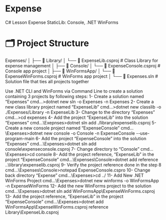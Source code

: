 # Expense
C# Lesson Expense StaticLib: Console, .NET WinForms

# 🗂 Project Structure
Expenses/
│
├── 📁 Library/
│   └── 📄 ExpenseLib.csproj     # Class Library for expense management
│
├── 📁 Console/
│   └── 📄 ExpenseConsole.csproj # Console app project
│
├── 📁 WinFormsApp/
│   └── 📄 ExpenseWinForms.csproj # WinForms app project
│
└── 📄 Expenses.sln               # Solution file that ties all projects together


Use .NET CLI and WinForms via Command Line to create a solution containing 3 projects by following steps:
1- Create a solution named “Expenses”
cmd…>dotnet new sln -o Expenses -n Expenses
2- Create a new class library project named “ExpenseLib”
cmd…>dotnet new classlib -o ./Expenses/Library -n ExpenseLib
3- Change to the directory “Expenses”
cmd…>cd expenses
4- Add the project “ExpenseLib” into the solution “Expenses”
cmd…\Exepnses>dotnet sln add ./library/expenselib.csproj
5- Create a new console project named “ExpenseConsole”
cmd…\Expenses>dotnet new console -o Console -n ExpenseConsole --use-program-main
6- Add the project “ExpenseConsole” into the solution “Expenses”
cmd…\Expenses>dotnet sln add console\expenseconsole.csproj
7- Change directory to “Console”
cmd…\Expenses>cd console
8- Add the project reference, “ExpenseLib” in the project “ExpenseConsole”
cmd…\Expenses\Console>dotnet add reference ..\library\expenselib.csproj
9- Verify the project reference done in the step 8
cmd…\Expenses\Console>notepad ExpenseConsole.cspro
10- Change back directory “Expense”
cmd…\Expenses>cd ../
11- Add New .NET WinForms Project
cmd…\Expenses>dotnet new winforms -o WinFormsApp -n ExpenseWinForms
12- Add the new WinForms project to the solution
cmd…\Expenses>dotnet sln add WinFormsApp\ExpenseWinForms.csproj
13- Add the project reference, “ExpenseLib” in the project “ExpenseConsole”
cmd…\Expenses\>dotnet add WinFormsApp\ExpenseWinForms.csproj reference Library\ExpenseLib.csproj

